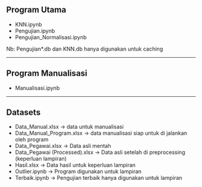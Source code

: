 Program Utama
---
- KNN.ipynb
- Pengujian.ipynb
- Pengujian_Normalisasi.ipynb

Nb: Pengujian*.db dan KNN.db hanya digunakan untuk caching

---
Program Manualisasi
---
- Manualisasi.ipynb

---
Datasets
---
- Data_Manual.xlsx -> data untuk manualisasi
- Data_Manual_Program.xlsx -> data manualisasi siap untuk di jalankan oleh program
- Data_Pegawai.xlsx -> Data asli mentah
- Data_Pegawai (Processed).xlsx -> Data asli setelah di preprocessing (keperluan lampiran)
- Hasil.xlsx -> Data hasil untuk keperluan lampiran
- Outlier.ipynb -> Program digunakan untuk lampiran
- Terbaik.ipynb -> Pengujian terbaik hanya digunakan untuk lampiran
